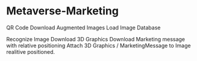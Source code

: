 # Metaverse-Marketing
QR Code
Download Augmented Images
Load Image Database

Recognize Image
Download 3D Graphics
Download Marketing message with relative positioning
Attach 3D Graphics / MarketingMessage to Image realitive positioned.
